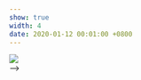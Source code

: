 ```yaml
---
show: true
width: 4
date: 2020-01-12 00:01:00 +0800
---
```

<div>
  <img data-src="https://api.star-history.com/svg?repos=luost26/academic-homepage&type=Date" class="lazy w-100 rounded-top" src="{{ '/assets/images/empty_300x200.png' | relative_url }}">
<!--   <div class="card-body">
    <a href="https://github.com/Eli-yu-first" target="_blank"> <h5 class="card-title">GitHub Star History</h5> </a>
<!--     <p class="card-text">
      Star history of the GitHub repository of this website.
    </p>
    <p class="card-text"><small><a href="https://github.com/Eli-yu-first" target="_blank">Fellow me!</a></small></p> -->
  </div> -->
</div>

